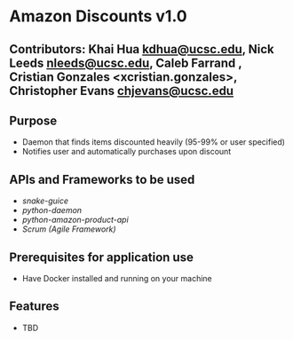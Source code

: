 # Amazon Discounts v1.0
## Contributors: Khai Hua <kdhua@ucsc.edu>, Nick Leeds <nleeds@ucsc.edu>, Caleb Farrand <ctfarran>, Cristian Gonzales <xcristian.gonzales>, Christopher Evans <chjevans@ucsc.edu>

## Purpose
* Daemon that finds items discounted heavily (95-99% or user specified)
* Notifies user and automatically purchases upon discount

## APIs and Frameworks to be used
* *snake-guice*
* *python-daemon*
* *python-amazon-product-api*
* *Scrum (Agile Framework)*

## Prerequisites for application use
* Have Docker installed and running on your machine

## Features
* TBD
